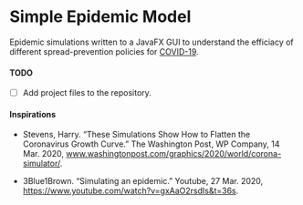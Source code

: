 # Simple Epidemic Model
Epidemic simulations written to a JavaFX GUI to understand the efficiacy of different spread-prevention policies for [COVID-19](https://www.who.int/emergencies/diseases/novel-coronavirus-2019/events-as-they-happen).

#### TODO
- [ ] Add project files to the repository.  

#### Inspirations

- Stevens, Harry. “These Simulations Show How to Flatten the Coronavirus Growth Curve.” The Washington Post, WP Company, 14 Mar. 2020, www.washingtonpost.com/graphics/2020/world/corona-simulator/. 

- 3Blue1Brown. “Simulating an epidemic.” Youtube, 27 Mar. 2020, https://www.youtube.com/watch?v=gxAaO2rsdIs&t=36s.
